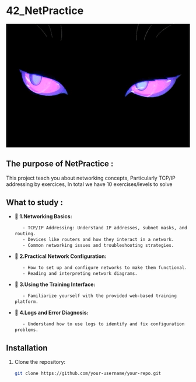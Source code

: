 # 42_NetPractice
![Feature Demo](images/𝔢𝔩𝔡𝔯𝔦𝔱𝔠𝔥%20ᖭི༏ᖫྀ.gif)




## The purpose of NetPractice :

This project teach you about networking concepts, Particularly TCP/IP addressing by exercices, In total we have
10  exercises/levels to solve    

## What to study :   
- 🎉 **1.Networking Basics:**   
  
         - TCP/IP Addressing: Understand IP addresses, subnet masks, and routing.   
         - Devices like routers and how they interact in a network.   
         - Common networking issues and troubleshooting strategies.    

- 🎉 **2.Practical Network Configuration:**   
  
         - How to set up and configure networks to make them functional.  
         - Reading and interpreting network diagrams.  

- 🎉 **3.Using the Training Interface:**  
  
         - Familiarize yourself with the provided web-based training platform.  

- 🎉 **4.Logs and Error Diagnosis:**    
   
         - Understand how to use logs to identify and fix configuration problems. 


## Installation
1. Clone the repository:
   ```bash
   git clone https://github.com/your-username/your-repo.git

